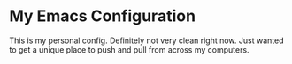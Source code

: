 # My Emacs Configuration

This is my personal config. Definitely not very clean right now. Just wanted to get a unique place to push and pull from across my computers.